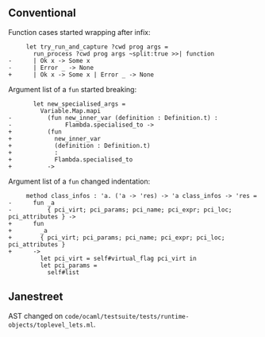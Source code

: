 ## Conventional

Function cases started wrapping after infix:

```
     let try_run_and_capture ?cwd prog args =
       run_process ?cwd prog args ~split:true >>| function
-      | Ok x -> Some x
-      | Error _ -> None
+      | Ok x -> Some x | Error _ -> None
```

Argument list of a `fun` started breaking:

```
       let new_specialised_args =
         Variable.Map.mapi
-          (fun new_inner_var (definition : Definition.t) :
-               Flambda.specialised_to ->
+          (fun
+            new_inner_var
+            (definition : Definition.t)
+            :
+            Flambda.specialised_to
+          ->
```

Argument list of a `fun` changed indentation:

```
     method class_infos : 'a. ('a -> 'res) -> 'a class_infos -> 'res =
-      fun _a
-          { pci_virt; pci_params; pci_name; pci_expr; pci_loc; pci_attributes } ->
+      fun
+        _a
+        { pci_virt; pci_params; pci_name; pci_expr; pci_loc; pci_attributes }
+      ->
         let pci_virt = self#virtual_flag pci_virt in
         let pci_params =
           self#list
```

## Janestreet

AST changed on `code/ocaml/testsuite/tests/runtime-objects/toplevel_lets.ml`.
